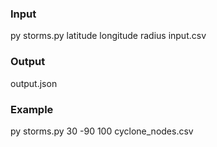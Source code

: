 ### Input
py storms.py latitude longitude radius input.csv

### Output
output.json

### Example
py storms.py 30 -90 100 cyclone_nodes.csv